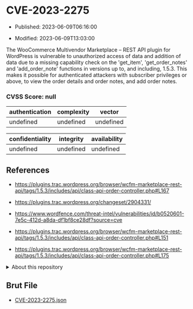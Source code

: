 # CVE-2023-2275

- Published: 2023-06-09T06:16:00

- Modified: 2023-06-09T13:03:00

The WooCommerce Multivendor Marketplace – REST API plugin for WordPress is vulnerable to unauthorized access of data and addition of data due to a missing capability check on the 'get_item', 'get_order_notes' and 'add_order_note' functions in versions up to, and including, 1.5.3. This makes it possible for authenticated attackers with subscriber privileges or above, to view the order details and order notes, and add order notes.

### CVSS Score: **null**

| authentication | complexity | vector |
| --- | --- | --- |
| undefined | undefined | undefined |

| confidentiality | integrity | availability |
| --- | --- | --- |
| undefined | undefined | undefined |

## References

* https://plugins.trac.wordpress.org/browser/wcfm-marketplace-rest-api/tags/1.5.3/includes/api/class-api-order-controller.php#L167

* https://plugins.trac.wordpress.org/changeset/2904331/

* https://www.wordfence.com/threat-intel/vulnerabilities/id/b0520601-7e5c-412d-a8da-df1bf8ce28df?source=cve

* https://plugins.trac.wordpress.org/browser/wcfm-marketplace-rest-api/tags/1.5.3/includes/api/class-api-order-controller.php#L151

* https://plugins.trac.wordpress.org/browser/wcfm-marketplace-rest-api/tags/1.5.3/includes/api/class-api-order-controller.php#L175

<details>
<summary>About this repository</summary> 

  This repository is part of the project [Live Hack CVE](https://github.com/Live-Hack-CVE). Main website can be found [www.live-hack.org](https://www.live-hack.org) 
  
  Made by [Sn0wAlice](https://github.com/Sn0wAlice) for the people that care about security and need to have a feed of the latest CVEs. Hope you enjoy it, don't forget to star the repo and follow me on [Twitter](https://twitter.com/Sn0wAlice) and [Github](https://github.com/Sn0wAlice). And that is my [personnal website](https://www.alice-snow.me/)

  - [Home Page](https://github.com/Live-Hack-CVE)
  - [Framework](https://github.com/Live-Hack-CVE/cve-framework)
  - [CVE database](https://github.com/Live-Hack-CVE/full_database)
  - [Changelog](https://github.com/Live-Hack-CVE/Changelog)
</details>

## Brut File

* [CVE-2023-2275.json](https://raw.githubusercontent.com/Live-Hack-CVE/full_database/main/cves/2023/CVE-2023-2275.json)

